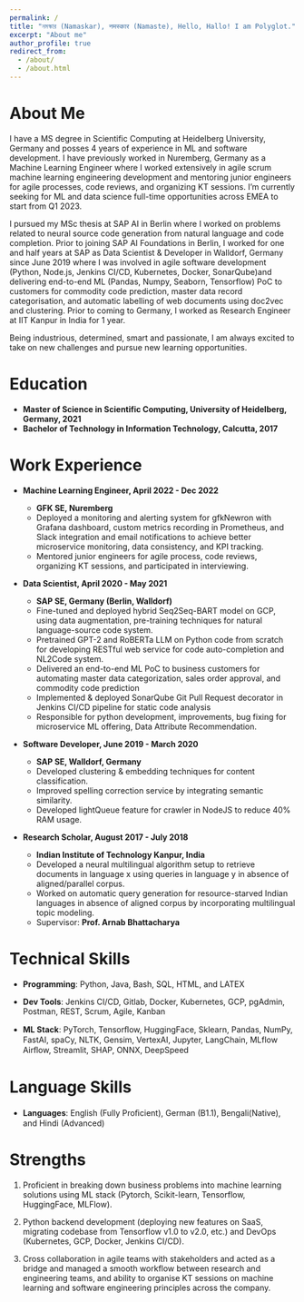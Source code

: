 ```yaml
---
permalink: /
title: "নমস্কার (Namaskar), नमस्कार (Namaste), Hello, Hallo! I am Polyglot."
excerpt: "About me"
author_profile: true
redirect_from: 
  - /about/
  - /about.html
---
```


About Me
======

I have a MS degree in Scientific Computing at Heidelberg University, Germany and posses 4 years of experience in ML 
and software development. I have previously worked in Nuremberg, Germany as a Machine Learning Engineer where I worked
extensively in agile scrum machine learning engineering development and mentoring junior engineers for agile processes,
code reviews, and organizing KT sessions. I’m currently seeking for ML and data science full-time opportunities across
EMEA to start from Q1 2023.

I pursued my MSc thesis at SAP AI in Berlin where I worked on problems related to neural source code generation
from natural language and code completion. Prior to joining SAP AI Foundations in Berlin, I worked for one and half years
at SAP as Data Scientist & Developer in Walldorf, Germany since June 2019 where I was involved in agile software 
development (Python, Node.js, Jenkins CI/CD, Kubernetes, Docker, SonarQube)and delivering end-to-end ML (Pandas, Numpy,
Seaborn, Tensorflow) PoC to customers for commodity code prediction, master data record categorisation, and automatic
labelling of web documents using doc2vec and clustering. Prior to coming to Germany, 
I worked as Research Engineer at IIT Kanpur in India for 1 year.

Being industrious, determined, smart and passionate, I am always excited to take on new challenges and pursue new
learning opportunities.


Education
======
* **Master of Science in Scientific Computing, University of Heidelberg, Germany, 2021**
* **Bachelor of Technology in Information Technology, Calcutta, 2017**


Work Experience
======
* **Machine Learning Engineer, April 2022 - Dec 2022**
  * **GFK SE, Nuremberg**
  * Deployed a monitoring and alerting system for gfkNewron with Grafana dashboard, custom metrics recording in Prometheus,
  and Slack integration and email notifications to achieve better microservice monitoring, data consistency, and KPI tracking.
  * Mentored junior engineers for agile process, code reviews, organizing KT sessions, and participated in interviewing.
  

* **Data Scientist, April 2020 - May 2021**
  * **SAP SE, Germany (Berlin, Walldorf)**
  * Fine-tuned and deployed hybrid Seq2Seq-BART model on GCP, using data augmentation, pre-training techniques for
  natural language-source code system.
  * Pretrained GPT-2 and RoBERTa LLM on Python code from scratch for developing RESTful web service for code
  auto-completion and NL2Code system.
  * Delivered an end-to-end ML PoC to business customers for automating master data categorization, sales order approval,
  and commodity code prediction
  * Implemented & deployed SonarQube Git Pull Request decorator in Jenkins CI/CD pipeline for static code analysis
  * Responsible for python development, improvements, bug fixing for microservice ML offering, Data Attribute Recommendation.


* **Software Developer, June 2019 - March 2020**
  * **SAP SE, Walldorf, Germany**
  * Developed clustering & embedding techniques for content classification. 
  * Improved spelling correction service by integrating semantic similarity. 
  * Developed lightQueue feature for crawler in NodeJS to reduce 40% RAM usage.


* **Research Scholar, August 2017 - July 2018**
  * **Indian Institute of Technology Kanpur, India**
  * Developed a neural multilingual algorithm setup to retrieve documents in language x using queries in language y in 
  absence of aligned/parallel corpus.
  * Worked on automatic query generation for resource-starved Indian languages in absence of aligned corpus by
  incorporating multilingual topic modeling.
  * Supervisor: **Prof. Arnab Bhattacharya**


Technical Skills
=====

* **Programming**: Python, Java, Bash, SQL, HTML, and LATEX

* **Dev Tools**: Jenkins CI/CD, Gitlab, Docker, Kubernetes, GCP, pgAdmin, Postman, REST, Scrum, Agile,
Kanban

* **ML Stack**: PyTorch, Tensorﬂow, HuggingFace, Sklearn, Pandas, NumPy, FastAI, spaCy, NLTK, Gensim, VertexAI, Jupyter,
LangChain, MLflow Airﬂow, Streamlit, SHAP, ONNX, DeepSpeed


Language Skills
=====

* **Languages**: English (Fully Proﬁcient), German (B1.1), Bengali(Native), and Hindi (Advanced)


Strengths
=====

1. Proficient in breaking down business problems into machine learning solutions using ML stack (Pytorch, Scikit-learn, 
Tensorflow, HuggingFace, MLFlow).

2. Python backend development (deploying new features on SaaS, migrating codebase from Tensorflow v1.0 to v2.0, etc.)
and DevOps (Kubernetes, GCP, Docker, Jenkins CI/CD).
3. Cross collaboration in agile teams with stakeholders and acted as a bridge and managed a smooth workflow between
research and engineering teams, and ability to organise KT sessions on machine learning and software engineering
principles across the company.
